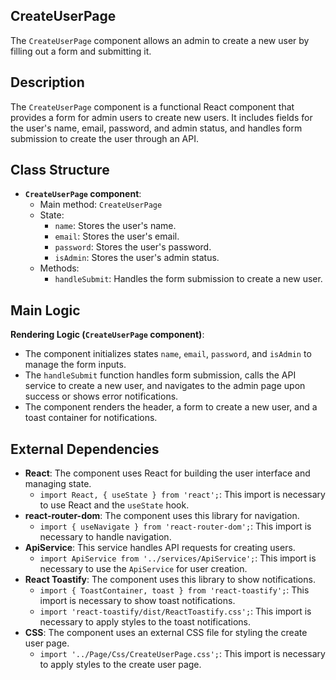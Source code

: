 ## CreateUserPage

The `CreateUserPage` component allows an admin to create a new user by filling out a form and submitting it.

## Description

The `CreateUserPage` component is a functional React component that provides a form for admin users to create new users. It includes fields for the user's name, email, password, and admin status, and handles form submission to create the user through an API.

## Class Structure

- **`CreateUserPage` component**:
  - Main method: `CreateUserPage`
  - State:
    - `name`: Stores the user's name.
    - `email`: Stores the user's email.
    - `password`: Stores the user's password.
    - `isAdmin`: Stores the user's admin status.
  - Methods:
    - `handleSubmit`: Handles the form submission to create a new user.

## Main Logic

**Rendering Logic (`CreateUserPage` component)**:
  - The component initializes states `name`, `email`, `password`, and `isAdmin` to manage the form inputs.
  - The `handleSubmit` function handles form submission, calls the API service to create a new user, and navigates to the admin page upon success or shows error notifications.
  - The component renders the header, a form to create a new user, and a toast container for notifications.

## External Dependencies

- **React**: The component uses React for building the user interface and managing state.
  - `import React, { useState } from 'react';`: This import is necessary to use React and the `useState` hook.
- **react-router-dom**: The component uses this library for navigation.
  - `import { useNavigate } from 'react-router-dom';`: This import is necessary to handle navigation.
- **ApiService**: This service handles API requests for creating users.
  - `import ApiService from '../services/ApiService';`: This import is necessary to use the `ApiService` for user creation.
- **React Toastify**: The component uses this library to show notifications.
  - `import { ToastContainer, toast } from 'react-toastify';`: This import is necessary to show toast notifications.
  - `import 'react-toastify/dist/ReactToastify.css';`: This import is necessary to apply styles to the toast notifications.
- **CSS**: The component uses an external CSS file for styling the create user page.
  - `import '../Page/Css/CreateUserPage.css';`: This import is necessary to apply styles to the create user page.
